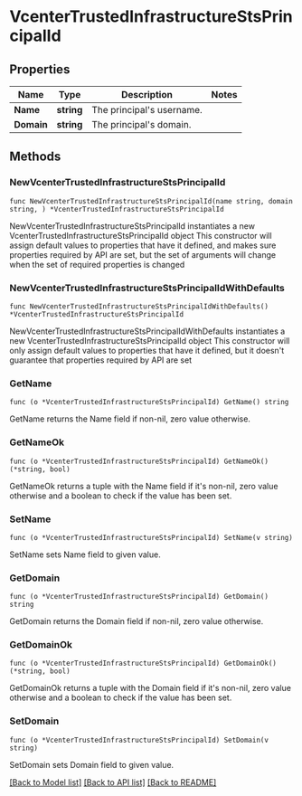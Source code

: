 # VcenterTrustedInfrastructureStsPrincipalId

## Properties

Name | Type | Description | Notes
------------ | ------------- | ------------- | -------------
**Name** | **string** | The principal&#39;s username. | 
**Domain** | **string** | The principal&#39;s domain. | 

## Methods

### NewVcenterTrustedInfrastructureStsPrincipalId

`func NewVcenterTrustedInfrastructureStsPrincipalId(name string, domain string, ) *VcenterTrustedInfrastructureStsPrincipalId`

NewVcenterTrustedInfrastructureStsPrincipalId instantiates a new VcenterTrustedInfrastructureStsPrincipalId object
This constructor will assign default values to properties that have it defined,
and makes sure properties required by API are set, but the set of arguments
will change when the set of required properties is changed

### NewVcenterTrustedInfrastructureStsPrincipalIdWithDefaults

`func NewVcenterTrustedInfrastructureStsPrincipalIdWithDefaults() *VcenterTrustedInfrastructureStsPrincipalId`

NewVcenterTrustedInfrastructureStsPrincipalIdWithDefaults instantiates a new VcenterTrustedInfrastructureStsPrincipalId object
This constructor will only assign default values to properties that have it defined,
but it doesn't guarantee that properties required by API are set

### GetName

`func (o *VcenterTrustedInfrastructureStsPrincipalId) GetName() string`

GetName returns the Name field if non-nil, zero value otherwise.

### GetNameOk

`func (o *VcenterTrustedInfrastructureStsPrincipalId) GetNameOk() (*string, bool)`

GetNameOk returns a tuple with the Name field if it's non-nil, zero value otherwise
and a boolean to check if the value has been set.

### SetName

`func (o *VcenterTrustedInfrastructureStsPrincipalId) SetName(v string)`

SetName sets Name field to given value.


### GetDomain

`func (o *VcenterTrustedInfrastructureStsPrincipalId) GetDomain() string`

GetDomain returns the Domain field if non-nil, zero value otherwise.

### GetDomainOk

`func (o *VcenterTrustedInfrastructureStsPrincipalId) GetDomainOk() (*string, bool)`

GetDomainOk returns a tuple with the Domain field if it's non-nil, zero value otherwise
and a boolean to check if the value has been set.

### SetDomain

`func (o *VcenterTrustedInfrastructureStsPrincipalId) SetDomain(v string)`

SetDomain sets Domain field to given value.



[[Back to Model list]](../README.md#documentation-for-models) [[Back to API list]](../README.md#documentation-for-api-endpoints) [[Back to README]](../README.md)


